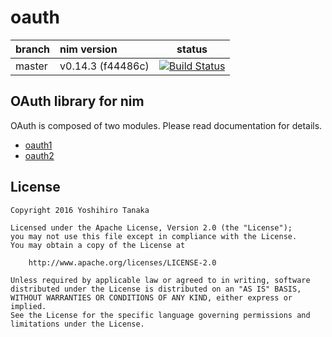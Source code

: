 # oauth

| branch | nim version | status |
|:-------|:--------|:------:|
| master | v0.14.3 (f44486c) | [![Build Status](https://travis-ci.org/CORDEA/oauth.svg?branch=master)](https://travis-ci.org/CORDEA/oauth) |

## OAuth library for nim

OAuth is composed of two modules.
Please read documentation for details.

- [oauth1](http://cordea.github.io/oauth/docs/oauth1.html)
- [oauth2](http://cordea.github.io/oauth/docs/oauth2.html)


## License

```
Copyright 2016 Yoshihiro Tanaka

Licensed under the Apache License, Version 2.0 (the "License");
you may not use this file except in compliance with the License.
You may obtain a copy of the License at

    http://www.apache.org/licenses/LICENSE-2.0

Unless required by applicable law or agreed to in writing, software
distributed under the License is distributed on an "AS IS" BASIS,
WITHOUT WARRANTIES OR CONDITIONS OF ANY KIND, either express or implied.
See the License for the specific language governing permissions and
limitations under the License.
```
